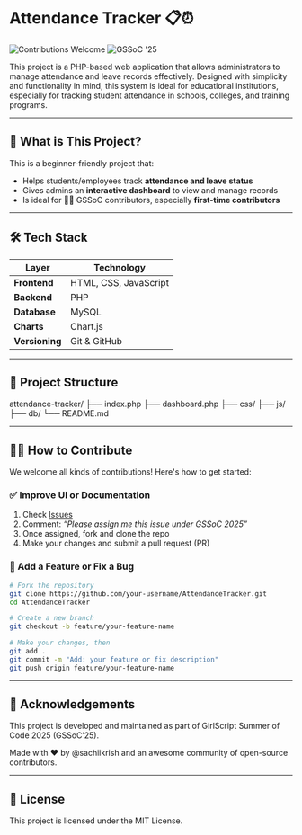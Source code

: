 # Attendance Tracker 📋⏰

![Contributions Welcome](https://img.shields.io/badge/contributions-welcome-brightgreen.svg)
![GSSoC '25](https://img.shields.io/badge/GSSoC-2025-orange)

This project is a PHP-based web application that allows administrators to manage attendance and leave records effectively. Designed with simplicity and functionality in mind, this system is ideal for educational institutions, especially for tracking student attendance in schools, colleges, and training programs.

---

## 📌 What is This Project?

This is a beginner-friendly project that:

- Helps students/employees track **attendance and leave status**
- Gives admins an **interactive dashboard** to view and manage records
- Is ideal for 👩‍💻 GSSoC contributors, especially **first-time contributors**

---

## 🛠️ Tech Stack

| Layer        | Technology           |
|--------------|----------------------|
| **Frontend** | HTML, CSS, JavaScript |
| **Backend**  | PHP                  |
| **Database** | MySQL                |
| **Charts**   | Chart.js             |
| **Versioning**| Git & GitHub         |

---

## 📂 Project Structure

attendance-tracker/
├── index.php
├── dashboard.php
├── css/
├── js/
├── db/
└── README.md

---

## 🧑‍💻 How to Contribute

We welcome all kinds of contributions! Here's how to get started:

### ✅ Improve UI or Documentation
1. Check [Issues](https://github.com/sachiikrish/AttendanceTracker/issues)
2. Comment: _“Please assign me this issue under GSSoC 2025”_
3. Once assigned, fork and clone the repo
4. Make your changes and submit a pull request (PR)

### 🧾 Add a Feature or Fix a Bug

```bash
# Fork the repository
git clone https://github.com/your-username/AttendanceTracker.git
cd AttendanceTracker

# Create a new branch
git checkout -b feature/your-feature-name

# Make your changes, then
git add .
git commit -m "Add: your feature or fix description"
git push origin feature/your-feature-name
```

---

## 🙌 Acknowledgements
This project is developed and maintained as part of GirlScript Summer of Code 2025 (GSSoC’25).

Made with ❤️ by @sachiikrish and an awesome community of open-source contributors.

---

## 📄 License
This project is licensed under the MIT License. 
